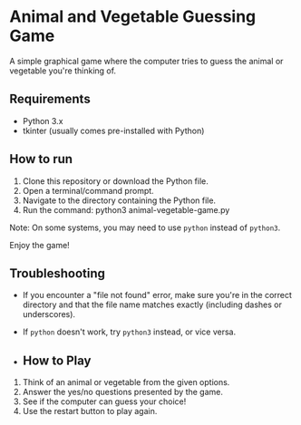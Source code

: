 # Animal and Vegetable Guessing Game

A simple graphical game where the computer tries to guess the animal or vegetable you're thinking of.

## Requirements
- Python 3.x
- tkinter (usually comes pre-installed with Python)

## How to run
1. Clone this repository or download the Python file.
2. Open a terminal/command prompt.
3. Navigate to the directory containing the Python file.
4. Run the command: python3 animal-vegetable-game.py

Note: On some systems, you may need to use `python` instead of `python3`.

Enjoy the game!

## Troubleshooting
- If you encounter a "file not found" error, make sure you're in the correct directory and that the file name matches exactly (including dashes or underscores).
- If `python` doesn't work, try `python3` instead, or vice versa.

- ## How to Play
1. Think of an animal or vegetable from the given options.
2. Answer the yes/no questions presented by the game.
3. See if the computer can guess your choice!
4. Use the restart button to play again.

